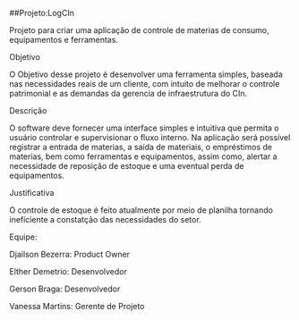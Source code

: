 
##Projeto:LogCIn
	
Projeto para criar uma aplicação de controle de materias de consumo, equipamentos e ferramentas.

Objetivo

O Objetivo desse projeto é desenvolver uma ferramenta simples, baseada nas necessidades reais de um cliente, com intuito de melhorar         o controle patrimonial e as demandas da gerencia de infraestrutura do CIn.


Descrição

O software deve fornecer uma interface simples e intuitiva que permita o usuário controlar e supervisionar o fluxo interno. Na aplicação será possível registrar a entrada de materias, a saída de materiais, o empréstimos de materias, bem como ferramentas e equipamentos, assim como, alertar a necessidade de reposição de estoque e uma eventual perda de equipamentos.
	
Justificativa

O controle de estoque é feito atualmente por meio de planilha tornando ineficiente a constatção das necessidades do setor.
	
Equipe:

Djailson Bezerra: Product Owner

Elther Demetrio: Desenvolvedor

Gerson Braga: Desenvolvedor

Vanessa Martins: Gerente de Projeto

